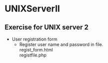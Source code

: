 # UNIXServerII
Exercise for UNIX server 2
------------------------------
* User registration form  
  - Register user name and password in file.  
    regist_form.html  
    registfile.php
